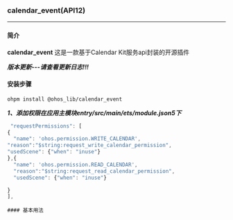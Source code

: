 ### calendar_event(API12)
___
#### 简介
**calendar_event** 这是一款基于Calendar Kit服务api封装的开源插件

***版本更新---请查看更新日志!!!***

#### 安装步骤

```ohpm
ohpm install @ohos_lib/calendar_event
```
***1、添加权限在应用主模块entry/src/main/ets/module.json5下***
```typescript
 "requestPermissions": [
{
  "name": 'ohos.permission.WRITE_CALENDAR',
"reason":"$string:request_write_calendar_permission",
"usedScene": {"when": "inuse"}
},{
  "name": 'ohos.permission.READ_CALENDAR',
  "reason":"$string:request_read_calendar_permission",
  "usedScene": {"when": "inuse"}

}
],
```

```
#### 基本用法
